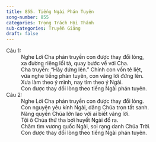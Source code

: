 ```yaml
---
title: 855. Tiếng Ngài Phán Tuyên
song-number: 855
categories: Trọng Trách Hội Thánh
sub-categories: Truyền Giảng
draft: false
---
```

<dl><dt>Câu 1:</dt><dd data-verse="1">Nghe Lời Cha phán truyền con được thay đổi lòng, <br/>xa đường riêng lối tà, quay bước về với Cha. <br/>Cha truyền: “Hãy đứng lên.” Chính con vốn tê liệt, <br/>vừa nghe tiếng phán tuyên, con vâng lời đứng lên. <br/>Xưa làm theo ý mình, nay tìm theo ý Ngài. <br/>Con được thay đổi lòng theo tiếng Ngài phán tuyên. </dd><dt>Câu 2:</dt><dd data-verse="2">Nghe Lời Cha phán truyền con được thay đổi lòng. <br/>Con nguyện yêu kính Ngài, dâng Chúa trọn tất sanh. <br/>Năng quyền Chúa lớn lao với ai biết vâng lời. <br/>Tội ô Chúa thứ tha bởi huyết Ngài đổ ra. <br/>Chăm tìm vương quốc Ngài, soi rạng danh Chúa Trời. <br/>Con được thay đổi lòng theo tiếng Ngài phán tuyên. </dd></dl>